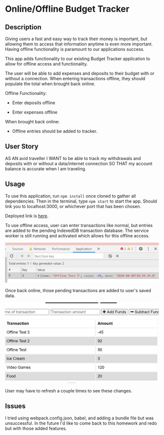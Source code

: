# Online/Offline Budget Tracker

## Description

Giving users a fast and easy way to track their money is important, but allowing them to access that information anytime is even more important. Having offline functionality is paramount to our applications success.

This app adds functionality to our existing Budget Tracker application to allow for offline access and functionality.

The user will be able to add expenses and deposits to their budget with or without a connection. When entering transactions offline, they should populate the total when brought back online.

Offline Functionality:

  * Enter deposits offline

  * Enter expenses offline

When brought back online:

  * Offline entries should be added to tracker.

## User Story
AS AN avid traveller
I WANT to be able to track my withdrawals and deposits with or without a data/internet connection
SO THAT my account balance is accurate when I am traveling.

## Usage

To use this application, run `npm install` once cloned to gather all dependencies. 
Then in the terminal, type `npm start` to start the app. Should link you to localhost:3000, or whichever port that has been chosen.

Deployed link is [here](https://aqueous-thicket-75974.herokuapp.com/).

To use offline access, user can enter transactions like normal, but entries are added to the pending IndexedDB transaction database. The service worker is still running and activated which allows for this offline access.

![IndexedDB](/public/assets/images/offline.JPG)

Once back online, those pending transactions are added to user's saved data.

![updated](/public/assets/images/updated.JPG)

User may have to refresh a couple times to see these changes.

## Issues

I tried using webpack.config.json, babel, and adding a bundle file but was unsuccessful. In the future I'd like to come back to this homework and redo but with those added features.
